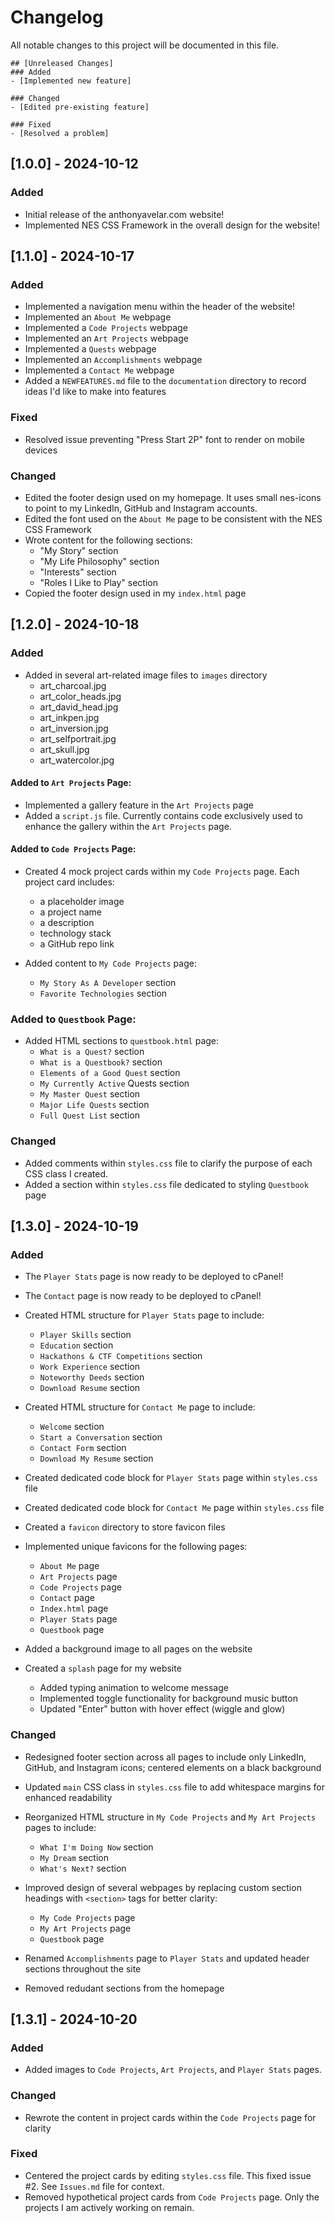# Changelog

All notable changes to this project will be documented in this file.

```
## [Unreleased Changes]
### Added
- [Implemented new feature]

### Changed
- [Edited pre-existing feature]

### Fixed
- [Resolved a problem]
```

## [1.0.0] - 2024-10-12
### Added
- Initial release of the anthonyavelar.com website!
- Implemented NES CSS Framework in the overall design for the website!


## [1.1.0] - 2024-10-17
### Added
- Implemented a navigation menu within the header of the website!
- Implemented an `About Me` webpage
- Implemented a `Code Projects` webpage
- Implemented an `Art Projects` webpage
- Implemented a `Quests` webpage
- Implemented an `Accomplishments` webpage
- Implemented a `Contact Me` webpage
- Added a `NEWFEATURES.md` file to the `documentation` directory to record ideas I'd like to make into features

### Fixed
- Resolved issue preventing "Press Start 2P" font to render on mobile devices

### Changed
- Edited the footer design used on my homepage. It uses small nes-icons to point to my LinkedIn, GitHub and Instagram accounts.
- Edited the font used on the `About Me` page to be consistent with the NES CSS Framework
- Wrote content for the following sections:
    - "My Story" section
    - "My Life Philosophy" section
    - "Interests" section
    - "Roles I Like to Play" section
- Copied the footer design used in my `index.html` page



## [1.2.0] - 2024-10-18

### Added
- Added in several art-related image files to `images` directory
  - art_charcoal.jpg
  - art_color_heads.jpg
  - art_david_head.jpg
  - art_inkpen.jpg
  - art_inversion.jpg
  - art_selfportrait.jpg
  - art_skull.jpg
  - art_watercolor.jpg

#### Added to `Art Projects` Page:
- Implemented a gallery feature in the `Art Projects` page
- Added a `script.js` file. Currently contains code exclusively used to enhance the gallery within the `Art Projects` page.

#### Added to `Code Projects` Page:
- Created 4 mock project cards within my `Code Projects` page. Each project card includes:
   - a placeholder image
   - a project name
   - a description
   - technology stack
   - a GitHub repo link

- Added content to `My Code Projects` page:
   - `My Story As A Developer` section
   - `Favorite Technologies` section

### Added to `Questbook` Page:
- Added HTML sections to `questbook.html` page:
   - `What is a Quest?` section
   - `What is a Questbook?` section
   - `Elements of a Good Quest` section
   - `My Currently Active` Quests section
   - `My Master Quest` section
   - `Major Life Quests` section
   - `Full Quest List` section

### Changed
- Added comments within `styles.css` file to clarify the purpose of each CSS class I created.
- Added a section within `styles.css` file dedicated to styling `Questbook` page


## [1.3.0] - 2024-10-19

### Added
- The `Player Stats` page is now ready to be deployed to cPanel!
- The `Contact` page is now ready to be deployed to cPanel!

- Created HTML structure for `Player Stats` page to include:
   - `Player Skills` section
   - `Education` section
   - `Hackathons & CTF Competitions` section
   - `Work Experience` section
   - `Noteworthy Deeds` section
   - `Download Resume` section

- Created HTML structure for `Contact Me` page to include:
   - `Welcome` section
   - `Start a Conversation` section
   - `Contact Form` section
   - `Download My Resume` section

- Created dedicated code block for `Player Stats` page within `styles.css` file
- Created dedicated code block for `Contact Me` page within `styles.css` file

- Created a `favicon` directory to store favicon files
- Implemented unique favicons for the following pages:
  - `About Me` page
  - `Art Projects` page
  - `Code Projects` page
  - `Contact` page
  - `Index.html` page
  - `Player Stats` page
  - `Questbook` page

- Added a background image to all pages on the website

- Created a `splash` page for my website
  - Added typing animation to welcome message
  - Implemented toggle functionality for background music button
  - Updated "Enter" button with hover effect (wiggle and glow)
  

### Changed
- Redesigned footer section across all pages to include only LinkedIn, GitHub, and Instagram icons; centered elements on a black background

- Updated `main` CSS class in `styles.css` file to add whitespace margins for enhanced readability

- Reorganized HTML structure in `My Code Projects` and `My Art Projects` pages to include:
   - `What I'm Doing Now` section
   - `My Dream` section
   - `What's Next?` section

- Improved design of several webpages by replacing custom section headings with `<section>` tags for better clarity:
   - `My Code Projects` page 
   - `My Art Projects` page
   - `Questbook` page

- Renamed `Accomplishments` page to `Player Stats` and updated header sections throughout the site

- Removed redudant sections from the homepage



## [1.3.1] - 2024-10-20

### Added
- Added images to `Code Projects`, `Art Projects`, and `Player Stats` pages.

### Changed
- Rewrote the content in project cards within the `Code Projects` page for clarity

### Fixed
- Centered the project cards by editing `styles.css` file. This fixed issue #2. See `Issues.md` file for context.
- Removed hypothetical project cards from `Code Projects` page. Only the projects I am actively working on remain.




